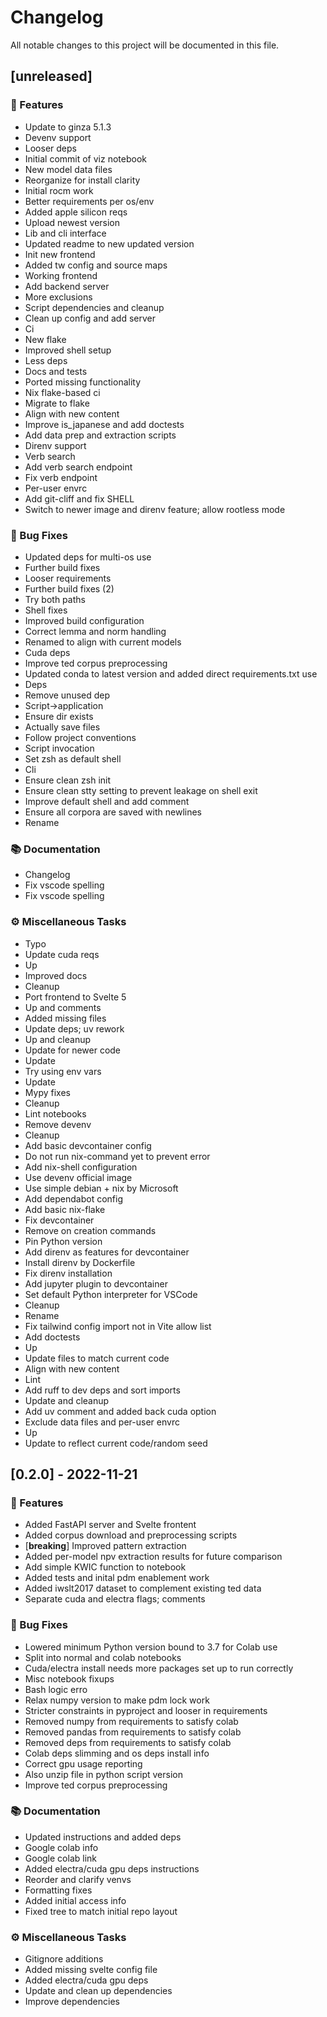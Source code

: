 # Changelog

All notable changes to this project will be documented in this file.

## [unreleased]

### 🚀 Features

- Update to ginza 5.1.3
- Devenv support
- Looser deps
- Initial commit of viz notebook
- New model data files
- Reorganize for install clarity
- Initial rocm work
- Better requirements per os/env
- Added apple silicon reqs
- Upload newest version
- Lib and cli interface
- Updated readme to new updated version
- Init new frontend
- Added tw config and source maps
- Working frontend
- Add backend server
- More exclusions
- Script dependencies and cleanup
- Clean up config and add server
- Ci
- New flake
- Improved shell setup
- Less deps
- Docs and tests
- Ported missing functionality
- Nix flake-based ci
- Migrate to flake
- Align with new content
- Improve is_japanese and add doctests
- Add data prep and extraction scripts
- Direnv support
- Verb search
- Add verb search endpoint
- Fix verb endpoint
- Per-user envrc
- Add git-cliff and fix SHELL
- Switch to newer image and direnv feature; allow rootless mode

### 🐛 Bug Fixes

- Updated deps for multi-os use
- Further build fixes
- Looser requirements
- Further build fixes (2)
- Try both paths
- Shell fixes
- Improved build configuration
- Correct lemma and norm handling
- Renamed to align with current models
- Cuda deps
- Improve ted corpus preprocessing
- Updated conda to latest version and added direct requirements.txt use
- Deps
- Remove unused dep
- Script->application
- Ensure dir exists
- Actually save files
- Follow project conventions
- Script invocation
- Set zsh as default shell
- Cli
- Ensure clean zsh init
- Ensure clean stty setting to prevent leakage on shell exit
- Improve default shell and add comment
- Ensure all corpora are saved with newlines
- Rename

### 📚 Documentation

- Changelog
- Fix vscode spelling
- Fix vscode spelling

### ⚙️ Miscellaneous Tasks

- Typo
- Update cuda reqs
- Up
- Improved docs
- Cleanup
- Port frontend to Svelte 5
- Up and comments
- Added missing files
- Update deps; uv rework
- Up and cleanup
- Update for newer code
- Update
- Try using env vars
- Update
- Mypy fixes
- Cleanup
- Lint notebooks
- Remove devenv
- Cleanup
- Add basic devcontainer config
- Do not run nix-command yet to prevent error
- Add nix-shell configuration
- Use devenv official image
- Use simple debian + nix by Microsoft
- Add dependabot config
- Add basic nix-flake
- Fix devcontainer
- Remove on creation commands
- Pin Python version
- Add direnv as features for devcontainer
- Install direnv by Dockerfile
- Fix direnv installation
- Add jupyter plugin to devcontainer
- Set default Python interpreter for VSCode
- Cleanup
- Rename
- Fix tailwind config import not in Vite allow list
- Add doctests
- Up
- Update files to match current code
- Align with new content
- Lint
- Add ruff to dev deps and sort imports
- Update and cleanup
- Add uv comment and added back cuda option
- Exclude data files and per-user envrc
- Up
- Update to reflect current code/random seed

## [0.2.0] - 2022-11-21

### 🚀 Features

- Added FastAPI server and Svelte frontent
- Added corpus download and preprocessing scripts
- [**breaking**] Improved pattern extraction
- Added per-model npv extraction results for future comparison
- Add simple KWIC function to notebook
- Added tests and inital pdm enablement work
- Added iwslt2017 dataset to complement existing ted data
- Separate cuda and electra flags; comments

### 🐛 Bug Fixes

- Lowered minimum Python version bound to 3.7 for Colab use
- Split into normal and colab notebooks
- Cuda/electra install needs more packages set up to run correctly
- Misc notebook fixups
- Bash logic erro
- Relax numpy version to make pdm lock work
- Stricter constraints in pyproject and looser in requirements
- Removed numpy from requirements to satisfy colab
- Removed pandas from requirements to satisfy colab
- Removed deps from requirements to satisfy colab
- Colab deps slimming and os deps install info
- Correct gpu usage reporting
- Also unzip file in python script version
- Improve ted corpus preprocessing

### 📚 Documentation

- Updated instructions and added deps
- Google colab info
- Google colab link
- Added electra/cuda gpu deps instructions
- Reorder and clarify venvs
- Formatting fixes
- Added initial access info
- Fixed tree to match initial repo layout

### ⚙️ Miscellaneous Tasks

- Gitignore additions
- Added missing svelte config file
- Added electra/cuda gpu deps
- Update and clean up dependencies
- Improve dependencies

<!-- generated by git-cliff -->
